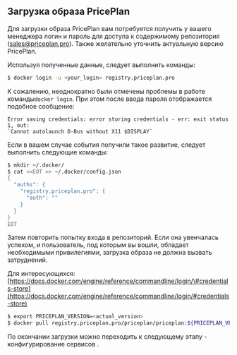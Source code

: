 ## Загрузка образа PricePlan

Для загрузки образа PricePlan вам потребуется получить у вашего менеджера логин и пароль для доступа к содержимому репозитория \([sales@priceplan.pro](mailto:sales@priceplan.pro)\). Также желательно уточнить актуальную версию PricePlan.

Используя полученные данные, следует выполнить команды:

```bash
$ docker login -u <your_login> registry.priceplan.pro
```

К сожалению, неоднократно были отмечены проблемы в работе команды`docker login`. При этом после ввода пароля отображается подобное сообщение:

    Error saving credentials: error storing credentials - err: exit status 1, out:
    `Cannot autolaunch D-Bus without X11 $DISPLAY`

Если в вашем случае события получили такое развитие, следует выполнить следующие команды:

```bash
$ mkdir ~/.docker/
$ cat <<EOT >> ~/.docker/config.json
{
  "auths": {
    "registry.priceplan.pro": {
      "auth": ""
    }
  }
}
EOT
```

Затем повторить попытку входа в репозиторий. Если она увенчалась успехом, и пользователь, под которым вы вошли, обладает необходимыми привилегиями, загрузка образа не должна вызвать затруднений.

Для интересующихся:[https://docs.docker.com/engine/reference/commandline/login/\#credentials-store](https://docs.docker.com/engine/reference/commandline/login/#credentials-store)

```bash
$ export PRICEPLAN_VERSION=<actual_version>
$ docker pull registry.priceplan.pro/priceplan/priceplan:${PRICEPLAN_VERSION}
```

По окончании загрузки можно переходить к следующему этапу - конфигурирование сервисов .

